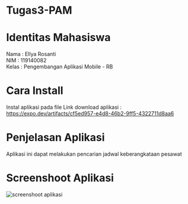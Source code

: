 # Tugas3-PAM

# Identitas Mahasiswa
Nama    : Ellya Rosanti <br>
NIM     : 119140082 <br>
Kelas   : Pengembangan Aplikasi Mobile - RB

# Cara Install
Instal aplikasi pada file 
Link download aplikasi : https://expo.dev/artifacts/cf5ed957-e4d8-46b2-9ff5-4322711d8aa6

# Penjelasan Aplikasi
Aplikasi ini dapat melakukan pencarian jadwal keberangkataan pesawat

# Screenshoot Aplikasi
![screenshoot aplikasi](https://user-images.githubusercontent.com/83719290/197317678-f1dd7067-240f-45f9-8ab3-ca689294bdaa.PNG)
